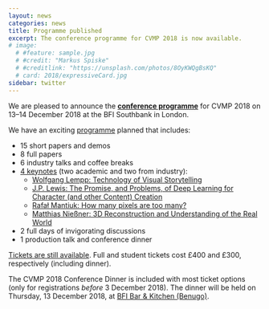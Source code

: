 ```yaml
---
layout: news
categories: news
title: Programme published
excerpt: The conference programme for CVMP 2018 is now available.
# image:
  # #feature: sample.jpg
  # #credit: "Markus Spiske"
  # #creditlink: "https://unsplash.com/photos/8OyKWQgBsKQ"
  # card: 2018/expressiveCard.jpg
sidebar: twitter
---
```


We are pleased to announce the [**conference programme**]({{site.baseurl}}/programme/) for CVMP 2018 on 13–14 December 2018 at the BFI Southbank in London.

We have an exciting [programme]({{site.baseurl}}/programme/) planned that includes:
* 15 short papers and demos
* 8 full papers
* 6 industry talks and coffee breaks
* [4 keynotes]({{site.baseurl}}/keynotes/) (two academic and two from industry):
  * [Wolfgang Lempp: Technology of Visual Storytelling]({{site.baseurl}}/keynotes/#WL)
  * [J.P. Lewis: The Promise, and Problems, of Deep Learning for Character (and other Content) Creation]({{site.baseurl}}/keynotes/#JPL)
  * [Rafał Mantiuk: How many pixels are too many?]({{site.baseurl}}/keynotes/#RM)
  * [Matthias Nießner: 3D Reconstruction and Understanding of the Real World]({{site.baseurl}}/keynotes/#WL)
* 2 full days of invigorating discussions
* 1 production talk and conference dinner

[Tickets are still available]({{site.baseurl}}/registration/).
Full and student tickets cost £400 and £300, respectively (including dinner).

The CVMP 2018 Conference Dinner is included with most ticket options (only for registrations *before* 3 December 2018). The dinner will be held on Thursday, 13 December 2018, at [BFI Bar & Kitchen (Benugo)](https://www.benugo.com/restaurants/bfi-bar-kitchen).
